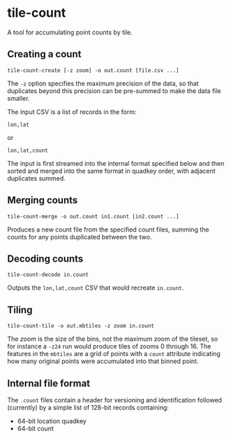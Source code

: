 tile-count
==========

A tool for accumulating point counts by tile.

Creating a count
----------------

    tile-count-create [-z zoom] -o out.count [file.csv ...]

The `-z` option specifies the maximum precision of the data, so that duplicates
beyond this precision can be pre-summed to make the data file smaller.

The input CSV is a list of records in the form:

    lon,lat

or

    lon,lat,count

The input is first streamed into the internal format specified below and then
sorted and merged into the same format in quadkey order, with adjacent duplicates
summed.

Merging counts
--------------

    tile-count-merge -o out.count in1.count [in2.count ...]

Produces a new count file from the specified count files, summing the counts for any points
duplicated between the two.

Decoding counts
---------------

    tile-count-decode in.count

Outputs the `lon,lat,count` CSV that would recreate `in.count`.

Tiling
------

    tile-count-tile -o out.mbtiles -z zoom in.count

The _zoom_ is the size of the bins, not the maximum zoom of the tileset,
so for instance a `-z24` run would produce tiles of zooms 0 through 16.
The features in the `mbtiles` are a grid of points with a `count` attribute
indicating how many original points were accumulated into that binned point.

Internal file format
--------------------

The `.count` files contain a header for versioning and identification
followed (currently) by a simple list of 128-bit records containing:

   * 64-bit location quadkey
   * 64-bit count
